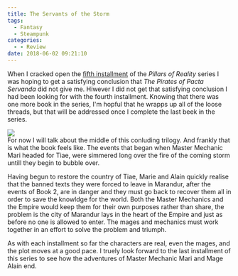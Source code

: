 ```yaml
---
title: The Servants of the Storm
tags:
  - Fantasy
  - Steampunk
categories:
  - - Review
date: 2018-06-02 09:21:10
---
```



When I cracked open the [fifth installment](https://www.amazon.com/gp/product/B01JJE9MWY/ref=as_li_tl?ie=UTF8&camp=1789&creative=9325&creativeASIN=B01JJE9MWY&linkCode=as2&tag=mysite009e-20&linkId=d32eaa0d2d01de77c70a7817ba61a4a2) of the _Pillars of Reality_ series I was hoping to get a satisfying conclusion that _The Pirates of Pacta Servanda_ did not give me.  Hiwever I did not get that satisfying conclusion I had been looking for with the fourth installment.  Knowing that there was one more book in the series, I'm hopful that he wrapps up all of the loose threads, but that will be addressed once I complete the last beek in the series.  <!-- more --><div class="embedded-image-right">![](./servants-of-storm.jpg)</div>For now I will talk about the middle of this conluding trilogy.  And frankly that is what the book feels like.  The events that began when Master Mechanic Mari headed for Tiae, were simmered long over the fire of the coming storm untill they begin to bubble over.

Having begun to restore the country of Tiae, Marie and Alain quickly realise that the banned texts they were forced to leave in  Marandur, after the events of Book 2, are in danger and they must go back to recover them all in order to save the knowldge for the world.  Both the Master Mechanics and the Empire would keep them for their own purposes rather than share, the problem is the city of Marandur lays in the heart of the Empire and just as before no one is allowed to enter.  The mages and mechanics must work together in an effort to solve the problem and triumph.

As with each installment so far the characters are real, even the mages, and the plot moves at a good pace.  I truely look forward to the last installment of this series to see how the adventures of Master Mechanic Mari and Mage Alain end.